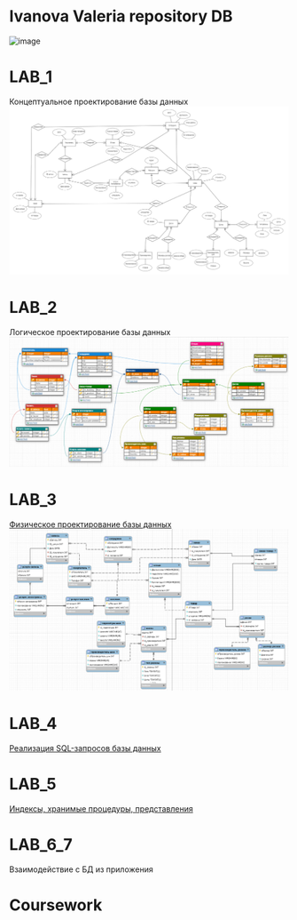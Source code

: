 # Ivanova Valeria repository DB
![image](https://apoints.ru/upload/at/cc1fe6f2d3a077b8aa7e9050202c79cf.jpg)

# LAB_1 
Концептуальное проектирование базы данных
![ссылка на картинку](image.png)
# LAB_2
Логическое проектирование базы данных
![ссылка на картинку](lab2.png)
# LAB_3
[Физическое проектирование базы данных](https://github.com/ValeriaIvanova/Service_/tree/master/lab%203)
![ссылка на картинку](LAB3.png)
# LAB_4
[Реализация SQL-запросов базы данных](https://github.com/ValeriaIvanova/Service_/blob/master/LAB4.sql)
# LAB_5
[Индексы, хранимые процедуры, представления](https://github.com/ValeriaIvanova/Service_/blob/master/lab5.sql)

# LAB_6_7
Взаимодействие с БД из приложения
# Coursework

